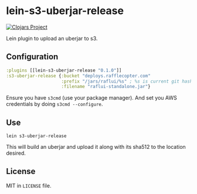 # lein-s3-uberjar-release

[![Clojars Project](http://clojars.org/com.rafflecopter/lein-s3-uberjar-release/latest-version.svg)](http://clojars.org/com.rafflecopter/lein-s3-uberjar-release)

Lein plugin to upload an uberjar to s3.

## Configuration

```clojure
:plugins [[lein-s3-uberjar-release "0.1.0"]]
:s3-uberjar-release {:bucket "deploys.rafflecopter.com"
                     :prefix "/jars/raflui/%s" ; %s is current git hash
                     :filename "raflui-standalone.jar"}
```

Ensure you have `s3cmd` (use your package manager). And set you AWS credentials by doing `s3cmd --configure`.

## Use

```
lein s3-uberjar-release
```

This will build an uberjar and upload it along with its sha512 to the location desired.

## License

MIT in `LICENSE` file.
